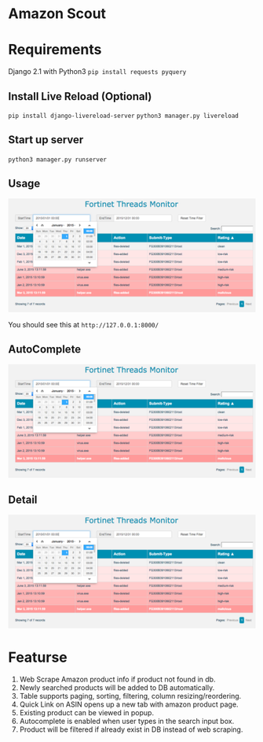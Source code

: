 # Amazon Scout

# Requirements
Django 2.1 with Python3
`pip install requests pyquery`

## Install Live Reload (Optional)
`pip install django-livereload-server`
`python3 manager.py livereload`

## Start up server
`python3 manager.py runserver`

## Usage

![picture alt](https://github.com/joeytall/fortinetRemote/blob/master/fortinet/static/page.png)

You should see this at  `http://127.0.0.1:8000/`

## AutoComplete

![picture alt](https://github.com/joeytall/fortinetRemote/blob/master/fortinet/static/page.png)

## Detail

![picture alt](https://github.com/joeytall/fortinetRemote/blob/master/fortinet/static/page.png)

# Featurse
1. Web Scrape Amazon product info if product not found in db.
2. Newly searched products will be added to DB automatically.
3. Table supports paging, sorting, filtering, column resizing/reordering.
4. Quick Link on ASIN opens up a new tab with amazon product page.
5. Existing product can be viewed in popup.
6. Autocomplete is enabled when user types in the search input box.
7. Product will be filtered if already exist in DB instead of web scraping.
